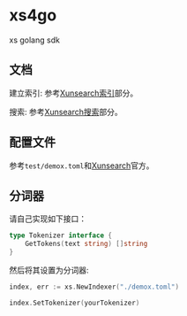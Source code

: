 # xs4go
xs golang sdk

## 文档

建立索引: 参考[Xunsearch索引](http://www.xunsearch.com/doc/php/guide/index.overview)部分。

搜索: 参考[Xunsearch搜索](http://www.xunsearch.com/doc/php/guide/search.overview)部分。

## 配置文件

参考`test/demox.toml`和[Xunsearch](http://www.xunsearch.com/doc/php/guide/ini.guide)官方。

## 分词器

请自己实现如下接口：

```go
type Tokenizer interface {
    GetTokens(text string) []string
}
```

然后将其设置为分词器:

```go
index, err := xs.NewIndexer("./demox.toml")

index.SetTokenizer(yourTokenizer)
```